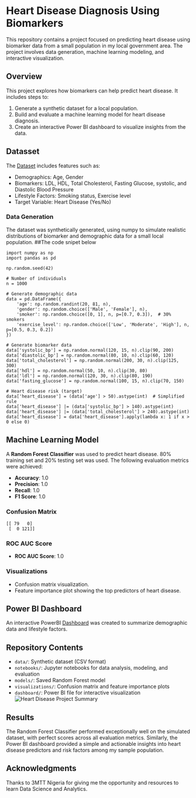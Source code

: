 # Heart Disease Diagnosis Using Biomarkers

This repository contains a project focused on predicting heart disease using biomarker data from a small population in my local government area. The project involves data generation, machine learning modeling, and interactive visualization.

## Overview
This project explores how biomarkers can help predict heart disease. It includes steps to:
1. Generate a synthetic dataset for a local population.
2. Build and evaluate a machine learning model for heart disease diagnosis.
3. Create an interactive Power BI dashboard to visualize insights from the data.

## Datasset
The <a href = "https://github.com/Etini2000/Heart_diesease_project/blob/main/Heart_disease_MLproject.csv">Dataset</a> includes features such as:
- Demographics: Age, Gender
- Biomarkers: LDL, HDL, Total Cholesterol, Fasting Glucose, systolic, and Diastolic Blood Pressure
- Lifestyle Factors: Smoking status, Exercise level
- Target Variable: Heart Disease (Yes/No)

### Data Generation
The dataset was synthetically generated, using numpy to simulate realistic distributions of biomarker and demographic data for a small local population.
##The code snipet below
```
import numpy as np
import pandas as pd

np.random.seed(42)

# Number of individuals
n = 1000

# Generate demographic data
data = pd.DataFrame({
    'age': np.random.randint(20, 81, n),
    'gender': np.random.choice(['Male', 'Female'], n),
    'smoker': np.random.choice([0, 1], n, p=[0.7, 0.3]),  # 30% smokers
    'exercise_level': np.random.choice(['Low', 'Moderate', 'High'], n, p=[0.5, 0.3, 0.2])
})

# Generate biomarker data
data['systolic_bp'] = np.random.normal(120, 15, n).clip(90, 200)
data['diastolic_bp'] = np.random.normal(80, 10, n).clip(60, 120)
data['total_cholesterol'] = np.random.normal(200, 30, n).clip(125, 300)
data['hdl'] = np.random.normal(50, 10, n).clip(30, 80)
data['ldl'] = np.random.normal(120, 30, n).clip(80, 190)
data['fasting_glucose'] = np.random.normal(100, 15, n).clip(70, 150)

# Heart disease risk (target)
data['heart_disease'] = (data['age'] > 50).astype(int)  # Simplified rule
data['heart_disease'] |= (data['systolic_bp'] > 140).astype(int)
data['heart_disease'] |= (data['total_cholesterol'] > 240).astype(int)
data['heart_disease'] = data['heart_disease'].apply(lambda x: 1 if x > 0 else 0)

```

## Machine Learning Model

A **Random Forest Classifier** was used to predict heart disease. 
80% training set and 20% testing set was used.
The following evaluation metrics were achieved:

- **Accuracy**: 1.0
- **Precision**: 1.0
- **Recall**: 1.0
- **F1 Score**: 1.0

### Confusion Matrix
```
[[ 79   0]
 [  0 121]]
```

### ROC AUC Score
- **ROC AUC Score**: 1.0

### Visualizations
- Confusion matrix visualization.
- Feature importance plot showing the top predictors of heart disease.

## Power BI Dashboard
An interactive PowerBI <a href = "https://github.com/Etini2000/Heart_diesease_project/blob/main/Heart%20Disease%20Project%20Summary.pbix">Dashboard</a> was created to summarize demographic data and lifestyle factors.


## Repository Contents
- `data/`: Synthetic dataset (CSV format)
- `notebooks/`: Jupyter notebooks for data analysis, modeling, and evaluation <a href = "https://github.com/Etini2000/Heart_diesease_project/blob/main/Heart_disease_project.ipynb"></a>
- `models/`: Saved Random Forest model <a href = "https://github.com/Etini2000/Heart_diesease_project/blob/main/heart_disease_prediction.joblib"></a>
- `visualizations/`: Confusion matrix and feature importance plots
- `dashboard/`: Power BI file for interactive visualization ![Heart Disease Project Summary](https://github.com/user-attachments/assets/45a09035-dcca-4649-8f23-1ead132f6eb0)


## Results
The Random Forest Classifier performed exceptionally well on the simulated dataset, with perfect scores across all evaluation metrics. 
Similarly, the Power BI dashboard provided a simple and actionable insights into heart disease predictors and risk factors among my sample population.


## Acknowledgments
Thanks to 3MTT Nigeria for giving me the opportunity and resources to learn Data Science and Analytics. 
